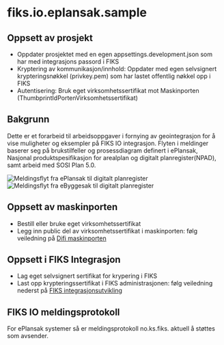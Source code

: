 # fiks.io.eplansak.sample

## Oppsett av prosjekt
- Oppdater prosjektet med en egen appsettings.development.json som har med integrasjons passord i FIKS
- Kryptering av kommunikasjon/innhold: Oppdater med egen selvsignert krypteringsnøkkel (privkey.pem) som har lastet offentlig nøkkel opp i FIKS
- Autentisering: Bruk eget virksomhetssertifikat mot Maskinporten (ThumbprintIdPortenVirksomhetssertifikat)

## Bakgrunn
Dette er et forarbeid til arbeidsoppgaver i fornying av geointegrasjon for å vise muligheter og eksempler på FIKS IO integrasjon.
Flyten i meldinger baserer seg på brukstilfeller og prosessdiagram definert i ePlansak, Nasjonal produktspesifikasjon for arealplan og digitalt planregister(NPAD), samt arbeid med SOSI Plan 5.0.

 ![Meldingsflyt fra ePlansak til digitalt planregister](ks.fiks.io.eplansak.sample/doc/ePlansakflytmotplanregister.png)
 ![Meldingsflyt fra eByggesak til digitalt planregister](ks.fiks.io.eplansak.sample/doc/eByggesakflytmotplanregister.png)

## Oppsett av maskinporten
- Bestill eller bruke eget virksomhetssertifikat
- Legg inn public del av virksomhetssertifikat i maskinporten: følg veiledning på [Difi maskinporten](https://samarbeid.difi.no/felleslosninger/maskinporten)

## Oppsett i FIKS Integrasjon
- Lag eget selvsignert sertifikat for krypering i FIKS
- Last opp krypteringssertifikat i FIKS administrasjonen: følg veiledning nederst på [FIKS integrasjonsutvikling](https://ks-no.github.io/fiks-platform/integrasjoner/)

## FIKS IO meldingsprotokoll
For ePlansak systemer så er meldingsprotokoll no.ks.fiks. aktuell å støttes som avsender.

